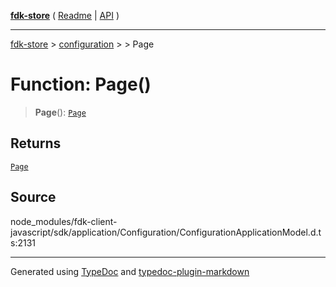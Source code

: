 [**fdk-store**](../../../README.md) ( [Readme](../../../README.md) \| [API](../../../API.md) )

---

[fdk-store](../../../API.md) > [configuration](../../README.md) > [<internal>](../README.md) > Page

# Function: Page()

> **Page**(): [`Page`](../type-aliases/type-alias.Page.md)

## Returns

[`Page`](../type-aliases/type-alias.Page.md)

## Source

node_modules/fdk-client-javascript/sdk/application/Configuration/ConfigurationApplicationModel.d.ts:2131

---

Generated using [TypeDoc](https://typedoc.org/) and [typedoc-plugin-markdown](https://www.npmjs.com/package/typedoc-plugin-markdown)
